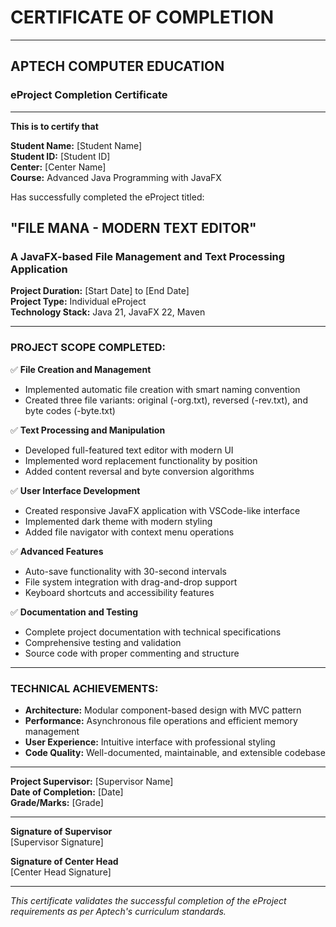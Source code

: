 # CERTIFICATE OF COMPLETION

---

## APTECH COMPUTER EDUCATION
### eProject Completion Certificate

---

**This is to certify that**

**Student Name:** [Student Name]  
**Student ID:** [Student ID]  
**Center:** [Center Name]  
**Course:** Advanced Java Programming with JavaFX  

Has successfully completed the eProject titled:

## "FILE MANA - MODERN TEXT EDITOR"
### A JavaFX-based File Management and Text Processing Application

**Project Duration:** [Start Date] to [End Date]  
**Project Type:** Individual eProject  
**Technology Stack:** Java 21, JavaFX 22, Maven  

---

### PROJECT SCOPE COMPLETED:

✅ **File Creation and Management**
- Implemented automatic file creation with smart naming convention
- Created three file variants: original (-org.txt), reversed (-rev.txt), and byte codes (-byte.txt)

✅ **Text Processing and Manipulation**
- Developed full-featured text editor with modern UI
- Implemented word replacement functionality by position
- Added content reversal and byte conversion algorithms

✅ **User Interface Development**
- Created responsive JavaFX application with VSCode-like interface
- Implemented dark theme with modern styling
- Added file navigator with context menu operations

✅ **Advanced Features**
- Auto-save functionality with 30-second intervals
- File system integration with drag-and-drop support
- Keyboard shortcuts and accessibility features

✅ **Documentation and Testing**
- Complete project documentation with technical specifications
- Comprehensive testing and validation
- Source code with proper commenting and structure

---

### TECHNICAL ACHIEVEMENTS:

- **Architecture:** Modular component-based design with MVC pattern
- **Performance:** Asynchronous file operations and efficient memory management
- **User Experience:** Intuitive interface with professional styling
- **Code Quality:** Well-documented, maintainable, and extensible codebase

---

**Project Supervisor:** [Supervisor Name]  
**Date of Completion:** [Date]  
**Grade/Marks:** [Grade]  

---

**Signature of Supervisor**  
[Supervisor Signature]

**Signature of Center Head**  
[Center Head Signature]

---

*This certificate validates the successful completion of the eProject requirements as per Aptech's curriculum standards.* 